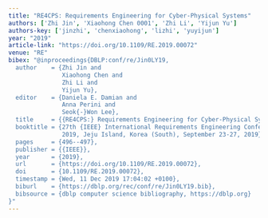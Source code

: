 ```yaml
---
title: "RE4CPS: Requirements Engineering for Cyber-Physical Systems"
authors: ['Zhi Jin', 'Xiaohong Chen 0001', 'Zhi Li', 'Yijun Yu']
authors-key: ['jinzhi', 'chenxiaohong', 'lizhi', 'yuyijun']
year: "2019"
article-link: "https://doi.org/10.1109/RE.2019.00072"
venue: "RE"
bibex: "@inproceedings{DBLP:conf/re/Jin0LY19,
  author    = {Zhi Jin and
               Xiaohong Chen and
               Zhi Li and
               Yijun Yu},
  editor    = {Daniela E. Damian and
               Anna Perini and
               Seok{-}Won Lee},
  title     = {{RE4CPS:} Requirements Engineering for Cyber-Physical Systems},
  booktitle = {27th {IEEE} International Requirements Engineering Conference, {RE}
               2019, Jeju Island, Korea (South), September 23-27, 2019},
  pages     = {496--497},
  publisher = {{IEEE}},
  year      = {2019},
  url       = {https://doi.org/10.1109/RE.2019.00072},
  doi       = {10.1109/RE.2019.00072},
  timestamp = {Wed, 11 Dec 2019 17:04:02 +0100},
  biburl    = {https://dblp.org/rec/conf/re/Jin0LY19.bib},
  bibsource = {dblp computer science bibliography, https://dblp.org}
}"
---
```

